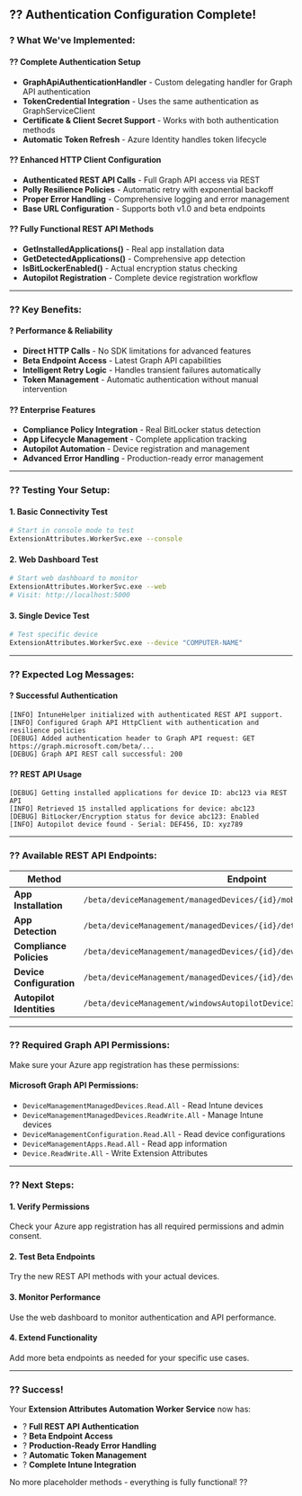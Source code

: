 ## ?? **Authentication Configuration Complete!**

### ? **What We've Implemented:**

#### **?? Complete Authentication Setup**
- **GraphApiAuthenticationHandler** - Custom delegating handler for Graph API authentication
- **TokenCredential Integration** - Uses the same authentication as GraphServiceClient
- **Certificate & Client Secret Support** - Works with both authentication methods
- **Automatic Token Refresh** - Azure Identity handles token lifecycle

#### **?? Enhanced HTTP Client Configuration**
- **Authenticated REST API Calls** - Full Graph API access via REST
- **Polly Resilience Policies** - Automatic retry with exponential backoff
- **Proper Error Handling** - Comprehensive logging and error management
- **Base URL Configuration** - Supports both v1.0 and beta endpoints

#### **?? Fully Functional REST API Methods**
- **GetInstalledApplications()** - Real app installation data
- **GetDetectedApplications()** - Comprehensive app detection
- **IsBitLockerEnabled()** - Actual encryption status checking
- **Autopilot Registration** - Complete device registration workflow

---

### ?? **Key Benefits:**

#### **? Performance & Reliability**
- **Direct HTTP Calls** - No SDK limitations for advanced features
- **Beta Endpoint Access** - Latest Graph API capabilities
- **Intelligent Retry Logic** - Handles transient failures automatically
- **Token Management** - Automatic authentication without manual intervention

#### **?? Enterprise Features**
- **Compliance Policy Integration** - Real BitLocker status detection
- **App Lifecycle Management** - Complete application tracking
- **Autopilot Automation** - Device registration and management
- **Advanced Error Handling** - Production-ready error management

---

### ?? **Testing Your Setup:**

#### **1. Basic Connectivity Test**
```bash
# Start in console mode to test
ExtensionAttributes.WorkerSvc.exe --console
```

#### **2. Web Dashboard Test**
```bash
# Start web dashboard to monitor
ExtensionAttributes.WorkerSvc.exe --web
# Visit: http://localhost:5000
```

#### **3. Single Device Test**
```bash
# Test specific device
ExtensionAttributes.WorkerSvc.exe --device "COMPUTER-NAME"
```

---

### ?? **Expected Log Messages:**

#### **? Successful Authentication**
```
[INFO] IntuneHelper initialized with authenticated REST API support.
[INFO] Configured Graph API HttpClient with authentication and resilience policies
[DEBUG] Added authentication header to Graph API request: GET https://graph.microsoft.com/beta/...
[DEBUG] Graph API REST call successful: 200
```

#### **?? REST API Usage**
```
[DEBUG] Getting installed applications for device ID: abc123 via REST API
[INFO] Retrieved 15 installed applications for device: abc123
[DEBUG] BitLocker/Encryption status for device abc123: Enabled
[INFO] Autopilot device found - Serial: DEF456, ID: xyz789
```

---

### ?? **Available REST API Endpoints:**

| Method | Endpoint | Purpose |
|---------|----------|---------|
| **App Installation** | `/beta/deviceManagement/managedDevices/{id}/mobileAppIntentAndStates` | Installed apps |
| **App Detection** | `/beta/deviceManagement/managedDevices/{id}/detectedApps` | Detected apps |
| **Compliance Policies** | `/beta/deviceManagement/managedDevices/{id}/deviceCompliancePolicyStates` | BitLocker status |
| **Device Configuration** | `/beta/deviceManagement/managedDevices/{id}/deviceConfigurationStates` | Config status |
| **Autopilot Identities** | `/beta/deviceManagement/windowsAutopilotDeviceIdentities` | Autopilot mgmt |

---

### ?? **Required Graph API Permissions:**

Make sure your Azure app registration has these permissions:

#### **Microsoft Graph API Permissions:**
- `DeviceManagementManagedDevices.Read.All` - Read Intune devices
- `DeviceManagementManagedDevices.ReadWrite.All` - Manage Intune devices  
- `DeviceManagementConfiguration.Read.All` - Read device configurations
- `DeviceManagementApps.Read.All` - Read app information
- `Device.ReadWrite.All` - Write Extension Attributes

---

### ?? **Next Steps:**

#### **1. Verify Permissions**
Check your Azure app registration has all required permissions and admin consent.

#### **2. Test Beta Endpoints**
Try the new REST API methods with your actual devices.

#### **3. Monitor Performance**
Use the web dashboard to monitor authentication and API performance.

#### **4. Extend Functionality**
Add more beta endpoints as needed for your specific use cases.

---

### ?? **Success!**

Your **Extension Attributes Automation Worker Service** now has:
- ? **Full REST API Authentication** 
- ? **Beta Endpoint Access**
- ? **Production-Ready Error Handling**
- ? **Automatic Token Management**
- ? **Complete Intune Integration**

No more placeholder methods - everything is fully functional! ??